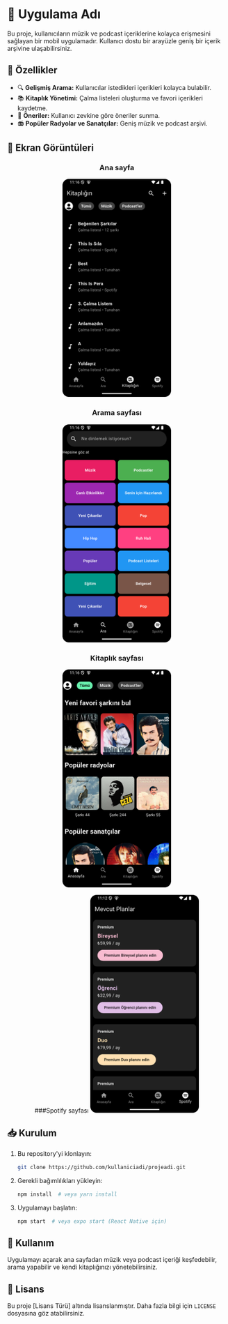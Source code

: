 # 📱 Uygulama Adı

Bu proje, kullanıcıların müzik ve podcast içeriklerine kolayca erişmesini sağlayan bir mobil uygulamadır. Kullanıcı dostu bir arayüzle geniş bir içerik arşivine ulaşabilirsiniz.

## 🚀 Özellikler
- 🔍 **Gelişmiş Arama:** Kullanıcılar istedikleri içerikleri kolayca bulabilir.
- 📚 **Kitaplık Yönetimi:** Çalma listeleri oluşturma ve favori içerikleri kaydetme.
- 🎵 **Öneriler:** Kullanıcı zevkine göre öneriler sunma.
- 📻 **Popüler Radyolar ve Sanatçılar:** Geniş müzik ve podcast arşivi.

## 📸 Ekran Görüntüleri

<div align="center">

### Ana sayfa
<img src="./screenshots/Screenshot_20250228_021612.png" alt="Ana Sayfa" width="250">

### Arama sayfası
<img src="./screenshots/Screenshot_20250228_021624.png" alt="Arama Sayfası" width="250">

### Kitaplık sayfası
<img src="./screenshots/Screenshot_20250228_021632.png" alt="Kitaplık Sayfası" width="250">

###Spotify sayfası
<img src="./screenshots/Screenshot_20250228_021355.png" alt="Kitaplık Sayfası" width="250">

</div>





## 📥 Kurulum
1. Bu repository'yi klonlayın:
   ```sh
   git clone https://github.com/kullaniciadi/projeadi.git
   ```
2. Gerekli bağımlılıkları yükleyin:
   ```sh
   npm install  # veya yarn install
   ```
3. Uygulamayı başlatın:
   ```sh
   npm start  # veya expo start (React Native için)
   ```

## 📌 Kullanım
Uygulamayı açarak ana sayfadan müzik veya podcast içeriği keşfedebilir, arama yapabilir ve kendi kitaplığınızı yönetebilirsiniz.

## 📄 Lisans
Bu proje [Lisans Türü] altında lisanslanmıştır. Daha fazla bilgi için `LICENSE` dosyasına göz atabilirsiniz.

